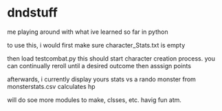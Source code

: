 # dndstuff
me playing around with what ive learned so far in python

to use this, i would first make sure character_Stats.txt is empty

then load testcombat.py
this should start character creation process.
you can continually reroll until a desired outcome
then asssign points

afterwards, i currently display yours stats vs a rando monster from monsterstats.csv
calculates hp

will do soe more modules to make, clsses, etc.
havig fun atm.

